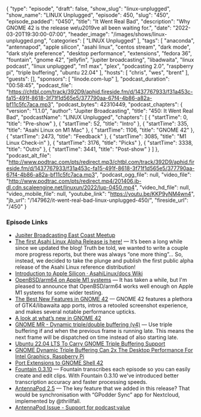 {
  "type": "episode",
  "draft": false,
  "show_slug": "linux-unplugged",
  "show_name": "LINUX Unplugged",
  "episode": 450,
  "slug": "450",
  "episode_padded": "0450",
  "title": "It Went Real Bad",
  "description": "Why GNOME 42 is the release we\u2019ve all been waiting for.",
  "date": "2022-03-20T19:30:00-07:00",
  "header_image": "/images/shows/linux-unplugged.png",
  "categories": [
    "LINUX Unplugged"
  ],
  "tags": [
    "anaconda",
    "antennapod",
    "apple silicon",
    "asahi linux",
    "centos stream",
    "dark mode",
    "dark style preference",
    "desktop performance",
    "extensions",
    "fedora 36",
    "fountain",
    "gnome 42",
    "jellyfin",
    "jupiter broadcasting",
    "libadwaita",
    "linux podcast",
    "linux unplugged",
    "m1 max",
    "plex",
    "podcasting 2.0",
    "raspberry pi",
    "triple buffering",
    "ubuntu 22.04"
  ],
  "hosts": [
    "chris",
    "wes",
    "brent"
  ],
  "guests": [],
  "sponsors": [
    "linode.com-lup"
  ],
  "podcast_duration": "00:58:45",
  "podcast_file": "https://chtbl.com/track/392D9/aphid.fireside.fm/d/1437767933/f31a453c-fa15-491f-8618-3f71f1d565e5/377790aa-67f4-4b86-a82a-bf11c5fc7aca.mp3",
  "podcast_bytes": 42310449,
  "podcast_chapters": {
    "version": "1.1.0",
    "author": "Jupiter Broadcasting",
    "title": "450: It Went Real Bad",
    "podcastName": "LINUX Unplugged",
    "chapters": [
      {
        "startTime": 0,
        "title": "Pre-show"
      },
      {
        "startTime": 52,
        "title": "Intro"
      },
      {
        "startTime": 335,
        "title": "Asahi Linux on M1 Mac"
      },
      {
        "startTime": 1106,
        "title": "GNOME 42"
      },
      {
        "startTime": 2473,
        "title": "Feedback"
      },
      {
        "startTime": 3085,
        "title": "M1 Linux Check-in"
      },
      {
        "startTime": 3176,
        "title": "Picks"
      },
      {
        "startTime": 3338,
        "title": "Outro"
      },
      {
        "startTime": 3441,
        "title": "Post-show"
      }
    ]
  },
  "podcast_alt_file": "http://www.podtrac.com/pts/redirect.mp3/chtbl.com/track/392D9/aphid.fireside.fm/d/1437767933/f31a453c-fa15-491f-8618-3f71f1d565e5/377790aa-67f4-4b86-a82a-bf11c5fc7aca.mp3",
  "podcast_ogg_file": null,
  "video_file": "http://www.podtrac.com/pts/redirect.mp4/201406.jb-dl.cdn.scaleengine.net/linuxun/2022/lup-0450.mp4",
  "video_hd_file": null,
  "video_mobile_file": null,
  "youtube_link": "https://youtu.be/KKP9yNM4wn4",
  "jb_url": "/147962/it-went-real-bad-linux-unplugged-450/",
  "fireside_url": "/450"
}


### Episode Links

  * [Jupiter Broadcasting East Coast Meetup](https://www.meetup.com/jupiterbroadcasting/ "Jupiter Broadcasting East Coast Meetup")
  * [The first Asahi Linux Alpha Release is here!](https://asahilinux.org/2022/03/asahi-linux-alpha-release/ "The first Asahi Linux Alpha Release is here!") — It’s been a long while since we updated the blog! Truth be told, we wanted to write a couple more progress reports, but there was always “one more thing”… So, instead, we decided to take the plunge and publish the first public alpha release of the Asahi Linux reference distribution!
  * [Introduction to Apple Silicon · AsahiLinux/docs Wiki](https://github.com/AsahiLinux/docs/wiki/Introduction-to-Apple-Silicon "Introduction to Apple Silicon · AsahiLinux/docs Wiki")
  * [OpenBSD/arm64 on Apple M1 systems](https://www.undeadly.org/cgi?action=article;sid=20220320115932 "OpenBSD/arm64 on Apple M1 systems") — It has taken a while, but I'm pleased to announce that OpenBSD/arm64 works well enough on Apple M1 systems for some wider testing.
  * [The Best New Features in GNOME 42](https://www.omgubuntu.co.uk/2022/03/gnome-42-best-new-features "The Best New Features in GNOME 42") — GNOME 42 features a plethora of GTK4/libawaita app ports, intros a retooled screenshot experience, and makes several notable performance upticks.
  * [A look at what’s new in GNOME 42](https://www.theregister.com/2022/03/16/gnome_42_rc/ "A look at what’s new in GNOME 42")
  * [GNOME MR - Dynamic triple/double buffering (v4)](https://gitlab.gnome.org/GNOME/mutter/-/merge_requests/1441 "GNOME MR - Dynamic triple/double buffering \(v4\)") — Use triple buffering if and when the previous frame is running late. This means the next frame will be dispatched on time instead of also starting late.
  * [Ubuntu 22.04 LTS To Carry GNOME Triple Buffering Support](https://www.phoronix.com/scan.php?page=news_item&px=Ubuntu-22.04-GNOME-TB "Ubuntu 22.04 LTS To Carry GNOME Triple Buffering Support")
  * [GNOME Dynamic Triple Buffering Can 2x The Desktop Performance For Intel Graphics, Raspberry Pi](https://www.phoronix.com/scan.php?page=news_item&px=GNOME-Triple-Buffering-2x "GNOME Dynamic Triple Buffering Can 2x The Desktop Performance For Intel Graphics, Raspberry Pi")
  * [Port Extensions to GNOME Shell 42](https://gjs.guide/extensions/upgrading/gnome-shell-42.html#metadata-json "Port Extensions to GNOME Shell 42")
  * [Fountain 0.3.10](https://www.fountain.fm/blog/fountain-0-3-10 "Fountain 0.3.10") — Fountain transcribes each episode so you can easily create and edit clips. With Fountain 0.3.10 we've introduced better transcription accuracy and faster processing speeds.
  * [AntennaPod 2.5](https://antennapod.org/blog/2022/03/2-5-release "AntennaPod 2.5") — The key feature that we added in this release? That would be synchronisation with “GPodder Sync” app for Nextcloud, implemented by @thrillfall.
  * [AntennaPod Issue - Support for podcast:value](https://github.com/AntennaPod/AntennaPod/issues/4671 "AntennaPod Issue - Support for podcast:value")


